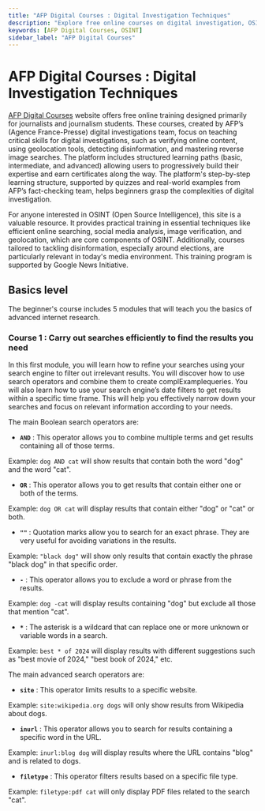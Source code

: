```yaml
---
title: "AFP Digital Courses : Digital Investigation Techniques"
description: "Explore free online courses on digital investigation, OSINT, and fact-checking, designed by AFP. Learn skills like image verification, geolocation, and detecting disinformation."
keywords: [AFP Digital Courses, OSINT]
sidebar_label: "AFP Digital Courses"
---
```


# AFP Digital Courses : Digital Investigation Techniques

[AFP Digital Courses](https://digitalcourses.afp.com/) website offers free online training designed primarily for journalists and journalism students. These courses, created by AFP’s (Agence France-Presse) digital investigations team, focus on teaching critical skills for digital investigations, such as verifying online content, using geolocation tools, detecting disinformation, and mastering reverse image searches. The platform includes structured learning paths (basic, intermediate, and advanced) allowing users to progressively build their expertise and earn certificates along the way. The platform's step-by-step learning structure, supported by quizzes and real-world examples from AFP’s fact-checking team, helps beginners grasp the complexities of digital investigation​.

For anyone interested in OSINT (Open Source Intelligence), this site is a valuable resource. It provides practical training in essential techniques like efficient online searching, social media analysis, image verification, and geolocation, which are core components of OSINT. Additionally, courses tailored to tackling disinformation, especially around elections, are particularly relevant in today's media environment. This training program is supported by Google News Initiative.

## Basics level

The beginner's course includes 5 modules that will teach you the basics of advanced internet research.

### Course 1 : Carry out searches efficiently to find the results you need

In this first module, you will learn how to refine your searches using your search engine to filter out irrelevant results. You will discover how to use search operators and combine them to create complExamplequeries. You will also learn how to use your search engine’s date filters to get results within a specific time frame. This will help you effectively narrow down your searches and focus on relevant information according to your needs.

The main Boolean search operators are:

- **`AND`** : This operator allows you to combine multiple terms and get results containing all of those terms.

Example: `dog AND cat` will show results that contain both the word "dog" and the word "cat".

- **`OR`** : This operator allows you to get results that contain either one or both of the terms.

Example: `dog OR cat` will display results that contain either "dog" or "cat" or both.

- **`""`** : Quotation marks allow you to search for an exact phrase. They are very useful for avoiding variations in the results.

Example: `"black dog"` will show only results that contain exactly the phrase "black dog" in that specific order.

- **`-`** : This operator allows you to exclude a word or phrase from the results.

Example: `dog -cat` will display results containing "dog" but exclude all those that mention "cat".

- **`*`** : The asterisk is a wildcard that can replace one or more unknown or variable words in a search.

Example: `best * of 2024` will display results with different suggestions such as "best movie of 2024," "best book of 2024," etc.


The main advanced search operators are:

- **`site`** : This operator limits results to a specific website.

Example: `site:wikipedia.org dogs` will only show results from Wikipedia about dogs.

- **`inurl`** : This operator allows you to search for results containing a specific word in the URL.

Example: `inurl:blog dog` will display results where the URL contains "blog" and is related to dogs.

- **`filetype`** : This operator filters results based on a specific file type.

Example: `filetype:pdf cat` will only display PDF files related to the search "cat".
